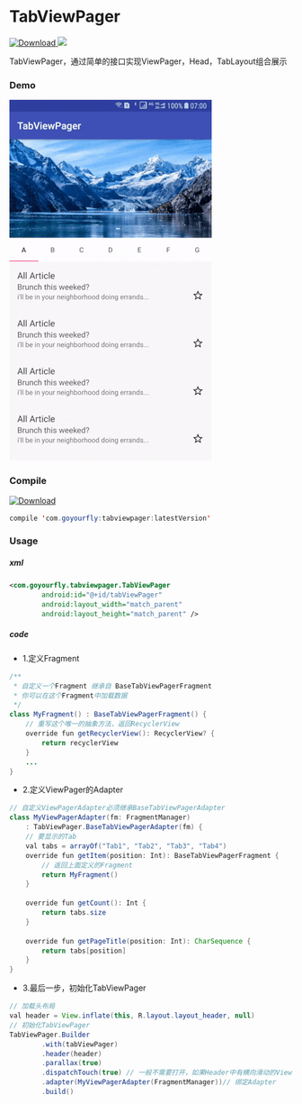 # TabViewPager
[ ![Download](https://api.bintray.com/packages/goyourfly/maven/TabViewPager/images/download.svg) ](https://bintray.com/goyourfly/maven/TabViewPager/_latestVersion) <a href="http://www.methodscount.com/?lib=com.goyourfly%3Atabviewpager%3A%2B"><img src="https://img.shields.io/badge/Methods and size-core: 96 | 30 KB-e91e63.svg"/></a>





TabViewPager，通过简单的接口实现ViewPager，Head，TabLayout组合展示

### Demo
<img src="img/display.gif"/>

### Compile

[ ![Download](https://api.bintray.com/packages/goyourfly/maven/TabViewPager/images/download.svg) ](https://bintray.com/goyourfly/maven/TabViewPager/_latestVersion)

````java
compile 'com.goyourfly:tabviewpager:latestVersion'
````

### Usage

##### xml

````xml
<com.goyourfly.tabviewpager.TabViewPager
        android:id="@+id/tabViewPager"
        android:layout_width="match_parent"
        android:layout_height="match_parent" />
````

##### code

* 1.定义Fragment

````java
/** 
 * 自定义一个Fragment 继承自 BaseTabViewPagerFragment
 * 你可以在这个Fragment中加载数据
 */
class MyFragment() : BaseTabViewPagerFragment() {
	// 重写这个唯一的抽象方法，返回RecyclerView
    override fun getRecyclerView(): RecyclerView? {
        return recyclerView
    }
    ...
}

````

* 2.定义ViewPager的Adapter

````java
// 自定义ViewPagerAdapter必须继承BaseTabViewPagerAdapter
class MyViewPagerAdapter(fm: FragmentManager)
    : TabViewPager.BaseTabViewPagerAdapter(fm) {
    // 要显示的Tab
    val tabs = arrayOf("Tab1", "Tab2", "Tab3", "Tab4")
    override fun getItem(position: Int): BaseTabViewPagerFragment {
    	// 返回上面定义的Fragment
        return MyFragment()
    }

    override fun getCount(): Int {
        return tabs.size
    }

    override fun getPageTitle(position: Int): CharSequence {
        return tabs[position]
    }
}
````

* 3.最后一步，初始化TabViewPager

````java
// 加载头布局
val header = View.inflate(this, R.layout.layout_header, null)
// 初始化TabViewPager
TabViewPager.Builder
        .with(tabViewPager)
        .header(header)
        .parallax(true)
        .dispatchTouch(true) // 一般不需要打开，如果Header中有横向滑动的View并且有事件冲突时打开
        .adapter(MyViewPagerAdapter(FragmentManager))// 绑定Adapter
        .build()
````
